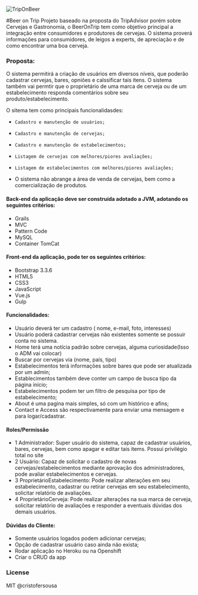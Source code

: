 ![TripOnBeer](https://github.com/cristofersousa/TripOnBeer/blob/master/beerontrip1.png)

#Beer on Trip
Projeto baseado na proposta do TripAdvisor porém sobre Cervejas e Gastronomia, o BeerOnTrip tem como objetivo principal a integração entre consumidores e produtores de cervejas. O sistema proverá informações para consumidores, de leigos a experts, de apreciação e de como encontrar uma boa cerveja.

### Proposta:
O sistema permitirá a criação de usuários em diversos níveis, que poderão cadastrar cervejas, bares, opniões e calssificar tais itens. O sistema também vai permtir que o proprietário de uma marca de cerveja ou de um estabelecimento responda comentários sobre seu produto/estabelecimento.

O sitema tem como principais funcionalidasdes:
  - 	Cadastro e manutenção de usuários;
  - 	Cadastro e manutenção de cervejas;
  - 	Cadastro e manutenção de estabelecimentos;
  - 	Listagem de cervejas com melhores/piores avaliações;
  - 	Listagem de estabelecimentos com melhores/piores avaliações;
  -  O sistema não abrange a área de venda de cervejas, bem como a comercialização de produtos.

#### Back-end da aplicação deve ser construída adotado a JVM, adotando os seguintes critérios:

* Grails
* MVC
* Pattern Code
* MySQL
* Container TomCat

#### Front-end da aplicação, pode ter os seguintes critérios:

* Bootstrap 3.3.6
* HTML5
* CSS3
* JavaScript
* Vue.js
* Gulp

#### Funcionalidades:

* Usuário deverá ter um cadastro ( nome, e-mail, foto, interesses)
* Usuário poderá cadastrar cervejas não existentes somente se possuir conta no sistema.
* Home terá uma notícia padrão sobre cervejas, alguma curiosidade(Isso o ADM vai colocar)
* Buscar por cervejas via (nome, país, tipo)
* Estabelecimentos terá informações sobre bares que pode ser atualizada por um admin;
* Establecimentos também deve conter um campo de busca tipo da página início;
* Estabelecimentos podem ter um filtro de pesquisa por tipo de estabelecimento;
* About é uma pagina mais simples, só com um histórico e afins;
* Contact e Access são respectivamente para enviar uma mensagem e para logar/cadastrar.

#### Roles/Permissão

- 1	Administrador: Super usuário do sistema, capaz de cadastrar usuários, bares, cervejas, bem como apagar e editar tais items. Possui privilégio total no site
- 2	Usuário: Capaz de solicitar o cadastro de novas cervejas/estabelecimentos mediante aprovação dos administradores, pode avaliar estabelecimentos e cervejas.
- 3	ProprietárioEstabelecimento: Pode realizar alterações em seu estabelecimento, cadastrar ou retirar cervejas em seu estabelecimento, solicitar relatório de avaliações.
- 4	ProprietárioCerveja: Pode realizar alterações na sua marca de cerveja, solicitar relatório de avaliações e responder a eventuais dúvidas dos demais usuários.


#### Dúvidas do Cliente:

- Somente usuários logados podem adicionar cervejas;
- Opção de cadastrar usuário caso ainda não exista;
- Rodar aplicação no Heroku ou na Openshift
- Criar o CRUD da app

### License

MIT @cristofersousa
